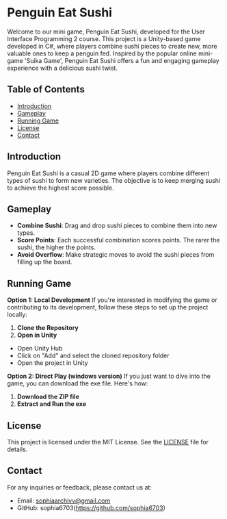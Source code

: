 # Penguin Eat Sushi

Welcome to our mini game, Penguin Eat Sushi, developed for the User Interface Programming 2 course.
This project is a Unity-based game developed in C#, where players combine sushi pieces to create new, more valuable ones to keep a penguin fed. Inspired by the popular online mini-game 'Suika Game', Penguin Eat Sushi offers a fun and engaging gameplay experience with a delicious sushi twist.

## Table of Contents

- [Introduction](#introduction)
- [Gameplay](#gameplay)
- [Running Game](#runninggame)
- [License](#license)
- [Contact](#contact)

## Introduction

Penguin Eat Sushi is a casual 2D game where players combine different types of sushi to form new varieties. The objective is to keep merging sushi to achieve the highest score possible.

## Gameplay

- **Combine Sushi**: Drag and drop sushi pieces to combine them into new types.
- **Score Points**: Each successful combination scores points. The rarer the sushi, the higher the points.
- **Avoid Overflow**: Make strategic moves to avoid the sushi pieces from filling up the board.

## Running Game

**Option 1: Local Development**
If you're interested in modifying the game or contributing to its development, follow these steps to set up the project locally:
1. **Clone the Repository**
2. **Open in Unity**
- Open Unity Hub
- Click on "Add" and select the cloned repository folder
- Open the project in Unity

**Option 2: Direct Play (windows version)**
If you just want to dive into the game, you can download the exe file. Here's how:
1. **Download the ZIP file**
2. **Extract and Run the exe**

## License

This project is licensed under the MIT License. See the [LICENSE](LICENSE) file for details.

## Contact

For any inquiries or feedback, please contact us at:
- Email: sophiaarchivv@gmail.com
- GitHub: sophia6703(https://github.com/sophia6703)
